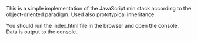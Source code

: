 This is a simple implementation of the JavaScript min stack according to the object-oriented paradigm. Used also prototypical inheritance.

You should run the index.html file in the browser and open the console.
Data is output to the console.
